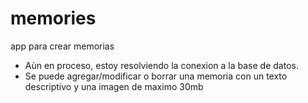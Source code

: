 # memories
 app para crear memorias
 
 - Aùn en proceso, estoy resolviendo la conexion a la base de datos.
 - Se puede agregar/modificar o borrar una memoria con un texto descriptivo y una imagen de maximo 30mb
